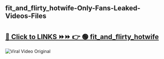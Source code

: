 
 ## fit_and_flirty_hotwife-Only-Fans-Leaked-Videos-Files

# <h2><a href="https://mediaupload.pro?fit_and_flirty_hotwife">🔗 Click to LINKS ⏩⏩ 👉 🟢 fit_and_flirty_hotwife </a></h2>

<a href="https://mediaupload.pro?fit_and_flirty_hotwife" rel="nofollow" data-target="animated-image.originalLink"><img src="https://i.ibb.co.com/xMMVF88/686577567.gif" alt="Viral Video Original" style="max-width: 100%; display: inline-block;" data-target="animated-image.originalImage"></a>